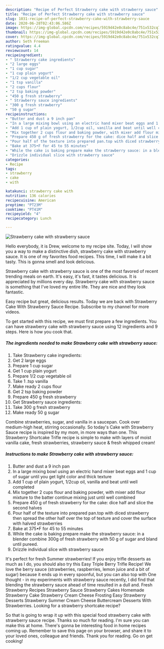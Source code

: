 ```yaml
---
description: "Recipe of Perfect Strawberry cake with strawberry sauce"
title: "Recipe of Perfect Strawberry cake with strawberry sauce"
slug: 1031-recipe-of-perfect-strawberry-cake-with-strawberry-sauce
date: 2020-06-28T02:43:06.586Z
image: https://img-global.cpcdn.com/recipes/5919d42e0c8abc4e/751x532cq70/strawberry-cake-with-strawberry-sauce-recipe-main-photo.jpg
thumbnail: https://img-global.cpcdn.com/recipes/5919d42e0c8abc4e/751x532cq70/strawberry-cake-with-strawberry-sauce-recipe-main-photo.jpg
cover: https://img-global.cpcdn.com/recipes/5919d42e0c8abc4e/751x532cq70/strawberry-cake-with-strawberry-sauce-recipe-main-photo.jpg
author: Seth Freeman
ratingvalue: 4.4
reviewcount: 14
recipeingredient:
- " Strawberry cake ingredients"
- "2 large eggs"
- "1 cup sugar"
- "1 cup plain yogurt"
- "1/2 cup vegetable oil"
- "1 tsp vanilla"
- "2 cups flour"
- "2 tsp baking powder"
- "450 g fresh strawberry"
- " Strawberry sauce ingredients"
- "300 g fresh strawberry"
- "50 g sugar"
recipeinstructions:
- "Butter and dust a 9 inch pan"
- "In a large mixing bowl using an electric hand mixer beat eggs and 1 cup of sugar until you get light color and thick texture"
- "Add 1 cup of plain yogurt, 1/2cup oil, vanilla and beat until well completed"
- "Mix together 2 cups flour and baking powder, with mixer add flour mixture to the batter continue mixing just until well combined"
- "Prepare 450 g of fresh strawberry for the cake: dice half and slice the second halves"
- "Pour half of the texture into prepared pan.top with diced strawberry then spread the other half over the top of texture and cover the surface with halved strawberries"
- "Bake at 375•F for 45 to 55 minutes"
- "While the cake is baking prepare make the strawberry sauce: in a blender combine 300g of fresh strawberry with 50 g of sugar and bland until pureed."
- "Drizzle individual slice with strawberry sauce"
categories:
- Recipe
tags:
- strawberry
- cake
- with

katakunci: strawberry cake with 
nutrition: 136 calories
recipecuisine: American
preptime: "PT23M"
cooktime: "PT41M"
recipeyield: "4"
recipecategory: Lunch

---
```



![Strawberry cake with strawberry sauce](https://img-global.cpcdn.com/recipes/5919d42e0c8abc4e/751x532cq70/strawberry-cake-with-strawberry-sauce-recipe-main-photo.jpg)

Hello everybody, it is Drew, welcome to my recipe site. Today, I will show you a way to make a distinctive dish, strawberry cake with strawberry sauce. It is one of my favorites food recipes. This time, I will make it a bit tasty. This is gonna smell and look delicious.

Strawberry cake with strawberry sauce is one of the most favored of recent trending meals on earth. It's easy, it's fast, it tastes delicious. It is appreciated by millions every day. Strawberry cake with strawberry sauce is something that I've loved my entire life. They are nice and they look fantastic.

Easy recipe but great, delicious results. Today we are back with Strawberry Cake With Strawberry Sauce Recipe. Subscribe to my channel for more videos.


To get started with this recipe, we must first prepare a few ingredients. You can have strawberry cake with strawberry sauce using 12 ingredients and 9 steps. Here is how you cook that.

<!--inarticleads1-->

##### The ingredients needed to make Strawberry cake with strawberry sauce:

1. Take  Strawberry cake ingredients:
1. Get 2 large eggs
1. Prepare 1 cup sugar
1. Get 1 cup plain yogurt
1. Prepare 1/2 cup vegetable oil
1. Take 1 .tsp vanilla
1. Make ready 2 cups flour
1. Get 2 tsp baking powder
1. Prepare 450 g fresh strawberry
1. Get  Strawberry sauce ingredients:
1. Take 300 g fresh strawberry
1. Make ready 50 g sugar


Combine strawberries, sugar, and vanilla in a saucepan. Cook over medium-high heat, stirring occasionally. So today&#39;s Cake with Strawberry Sauce recipe is inspired by my mom, in more ways than one. This Strawberry Shortcake Trifle recipe is simple to make with layers of moist vanilla cake, fresh strawberries, strawberry sauce &amp; fresh whipped cream! 

<!--inarticleads2-->

##### Instructions to make Strawberry cake with strawberry sauce:

1. Butter and dust a 9 inch pan
1. In a large mixing bowl using an electric hand mixer beat eggs and 1 cup of sugar until you get light color and thick texture
1. Add 1 cup of plain yogurt, 1/2cup oil, vanilla and beat until well completed
1. Mix together 2 cups flour and baking powder, with mixer add flour mixture to the batter continue mixing just until well combined
1. Prepare 450 g of fresh strawberry for the cake: dice half and slice the second halves
1. Pour half of the texture into prepared pan.top with diced strawberry then spread the other half over the top of texture and cover the surface with halved strawberries
1. Bake at 375•F for 45 to 55 minutes
1. While the cake is baking prepare make the strawberry sauce: in a blender combine 300g of fresh strawberry with 50 g of sugar and bland until pureed.
1. Drizzle individual slice with strawberry sauce


It&#39;s perfect for fresh Summer strawberries! If you enjoy trifle desserts as much as I do, you should also try this Easy Triple Berry Trifle Recipe! We love the berry sauce (strawberries, raspberries, lemon juice and a bit of sugar) because it ends up in every spoonful, but you can also top with One thought - in my experiments with strawberry sauce recently, I did find that blending the strawberry sauce ahead of time resulted in a dull and. Fresh Strawberry Recipes Strawberry Sauce Strawberry Cakes Homemade Strawberry Cake Strawberry Cream Cheese Frosting Easy Strawberry Desserts Strawberry Summer Cream Cheese Buttercream Desserts With Strawberries. Looking for a strawberry shortcake recipe? 

So that is going to wrap it up with this special food strawberry cake with strawberry sauce recipe. Thanks so much for reading. I'm sure you can make this at home. There's gonna be interesting food in home recipes coming up. Remember to save this page on your browser, and share it to your loved ones, colleague and friends. Thank you for reading. Go on get cooking!
